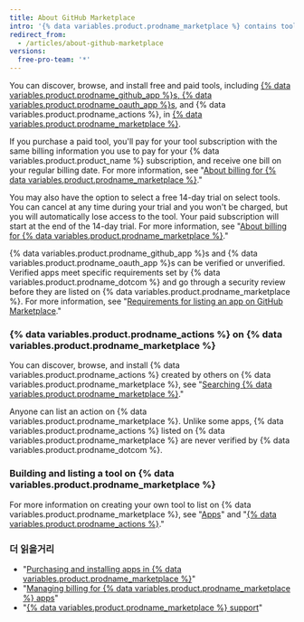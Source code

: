 ```yaml
---
title: About GitHub Marketplace
intro: '{% data variables.product.prodname_marketplace %} contains tools that add functionality and improve your workflow.'
redirect_from:
  - /articles/about-github-marketplace
versions:
  free-pro-team: '*'
---
```


You can discover, browse, and install free and paid tools, including [{% data variables.product.prodname_github_app %}s, {% data variables.product.prodname_oauth_app %}s](/apps/differences-between-apps/), and {% data variables.product.prodname_actions %}, in [{% data variables.product.prodname_marketplace %}](https://github.com/marketplace).

If you purchase a paid tool, you'll pay for your tool subscription with the same billing information you use to pay for your {% data variables.product.product_name %} subscription, and receive one bill on your regular billing date. For more information, see "[About billing for {% data variables.product.prodname_marketplace %}](/articles/about-billing-for-github-marketplace)."

You may also have the option to select a free 14-day trial on select tools. You can cancel at any time during your trial and you won't be charged, but you will automatically lose access to the tool. Your paid subscription will start at the end of the 14-day trial. For more information, see "[About billing for {% data variables.product.prodname_marketplace %}](/articles/about-billing-for-github-marketplace)."

{% data variables.product.prodname_github_app %}s and {% data variables.product.prodname_oauth_app %}s can be verified or unverified. Verified apps meet specific requirements set by {% data variables.product.prodname_dotcom %} and go through a security review before they are listed on {% data variables.product.prodname_marketplace %}. For more information, see "[Requirements for listing an app on GitHub Marketplace](/marketplace/getting-started/requirements-for-listing-an-app-on-github-marketplace/)."

### {% data variables.product.prodname_actions %} on {% data variables.product.prodname_marketplace %}

You can discover, browse, and install {% data variables.product.prodname_actions %} created by others on {% data variables.product.prodname_marketplace %}, see "[Searching {% data variables.product.prodname_marketplace %}](/github/searching-for-information-on-github/searching-github-marketplace)."

Anyone can list an action on {% data variables.product.prodname_marketplace %}. Unlike some apps, {% data variables.product.prodname_actions %} listed on {% data variables.product.prodname_marketplace %} are never verified by {% data variables.product.prodname_dotcom %}.

### Building and listing a tool on {% data variables.product.prodname_marketplace %}

For more information on creating your own tool to list on {% data variables.product.prodname_marketplace %}, see "[Apps](/apps)" and "[{% data variables.product.prodname_actions %}](/actions)."

### 더 읽을거리

- "[Purchasing and installing apps in {% data variables.product.prodname_marketplace %}](/articles/purchasing-and-installing-apps-in-github-marketplace)"
- "[Managing billing for {% data variables.product.prodname_marketplace %} apps](/articles/managing-billing-for-github-marketplace-apps)"
- "[{% data variables.product.prodname_marketplace %} support](/articles/github-marketplace-support)"
